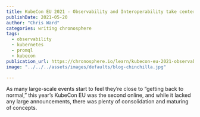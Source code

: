 ```yaml
---
title: KubeCon EU 2021 - Observability and Interoperability take center stage
publishDate: 2021-05-20
author: "Chris Ward"
categories: writing chronosphere
tags: 
  - observability
  - kubernetes
  - promql
  - kubecon
publication_url: https://chronosphere.io/learn/kubecon-eu-2021-observability-and-interoperability-take-center-stage/
image: "../../../assets/images/defaults/blog-chinchilla.jpg"

---
```


As many large-scale events start to feel they’re close to “getting back to normal,” this year’s KubeCon EU was the second online, and while it lacked any large announcements, there was plenty of consolidation and maturing of concepts.